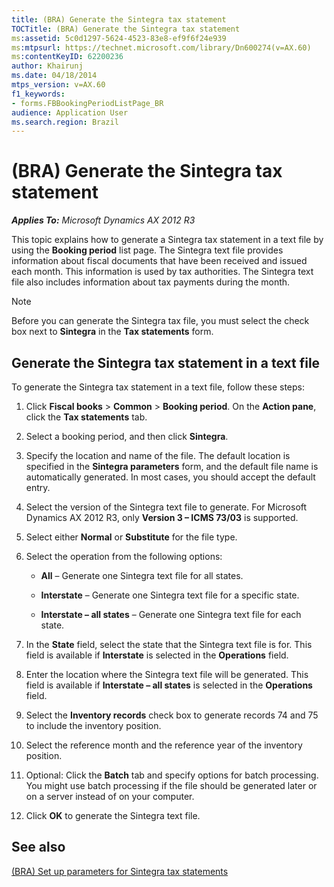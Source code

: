 ```yaml
---
title: (BRA) Generate the Sintegra tax statement
TOCTitle: (BRA) Generate the Sintegra tax statement
ms:assetid: 5c0d1297-5624-4523-83e8-ef9f6f24e939
ms:mtpsurl: https://technet.microsoft.com/library/Dn600274(v=AX.60)
ms:contentKeyID: 62200236
author: Khairunj
ms.date: 04/18/2014
mtps_version: v=AX.60
f1_keywords:
- forms.FBBookingPeriodListPage_BR
audience: Application User
ms.search.region: Brazil
---
```


# (BRA) Generate the Sintegra tax statement 


_**Applies To:** Microsoft Dynamics AX 2012 R3_

This topic explains how to generate a Sintegra tax statement in a text file by using the **Booking period** list page. The Sintegra text file provides information about fiscal documents that have been received and issued each month. This information is used by tax authorities. The Sintegra text file also includes information about tax payments during the month.


> [!NOTE]
> <P>Before you can generate the Sintegra tax file, you must select the check box next to <STRONG>Sintegra</STRONG> in the <STRONG>Tax statements</STRONG> form.</P>



## Generate the Sintegra tax statement in a text file

To generate the Sintegra tax statement in a text file, follow these steps:

1.  Click **Fiscal books** \> **Common** \> **Booking period**. On the **Action pane**, click the **Tax statements** tab.

2.  Select a booking period, and then click **Sintegra**.

3.  Specify the location and name of the file. The default location is specified in the **Sintegra parameters** form, and the default file name is automatically generated. In most cases, you should accept the default entry.

4.  Select the version of the Sintegra text file to generate. For Microsoft Dynamics AX 2012 R3, only **Version 3 – ICMS 73/03** is supported.

5.  Select either **Normal** or **Substitute** for the file type.

6.  Select the operation from the following options:
    
      - **All** – Generate one Sintegra text file for all states.
    
      - **Interstate** – Generate one Sintegra text file for a specific state.
    
      - **Interstate – all states** – Generate one Sintegra text file for each state.

7.  In the **State** field, select the state that the Sintegra text file is for. This field is available if **Interstate** is selected in the **Operations** field.

8.  Enter the location where the Sintegra text file will be generated. This field is available if **Interstate – all states** is selected in the **Operations** field.

9.  Select the **Inventory records** check box to generate records 74 and 75 to include the inventory position.

10. Select the reference month and the reference year of the inventory position.

11. Optional: Click the **Batch** tab and specify options for batch processing. You might use batch processing if the file should be generated later or on a server instead of on your computer.

12. Click **OK** to generate the Sintegra text file.

## See also

[(BRA) Set up parameters for Sintegra tax statements](bra-set-up-parameters-for-sintegra-tax-statements.md)

  


